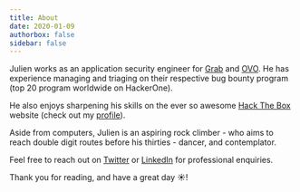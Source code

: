 ```yaml
---
title: About
date: 2020-01-09
authorbox: false
sidebar: false
---
```


Julien works as an application security engineer for [Grab](www.grab.com) and [OVO](www.ovo.id). He has experience managing and triaging on their respective bug bounty program (top 20 program worldwide on HackerOne). 

He also enjoys sharpening his skills on the ever so awesome [Hack The Box](https://www.hackthebox.eu/) website (check out my [profile](https://www.hackthebox.eu/profile/20856)).

Aside from computers, Julien is an aspiring rock climber - who aims to reach double digit routes before his thirties - dancer, and contemplator.

Feel free to reach out on [Twitter](https://twitter.com/0xEval) or [LinkedIn](https://www.linkedin.com/in/jcouvy/) for professional enquiries.

Thank you for reading, and have a great day ☀️!

<center>
<script src="https://tryhackme.com/badge/135977"></script>
</center>

